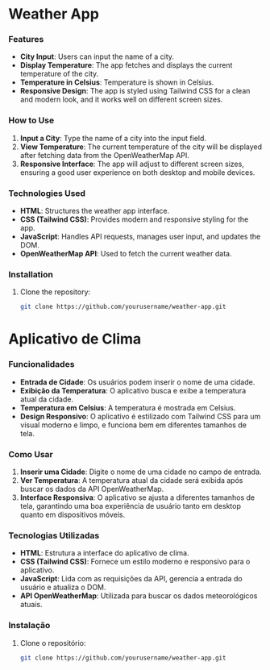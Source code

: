 # Weather App

### Features

- **City Input**: Users can input the name of a city.
- **Display Temperature**: The app fetches and displays the current temperature of the city.
- **Temperature in Celsius**: Temperature is shown in Celsius.
- **Responsive Design**: The app is styled using Tailwind CSS for a clean and modern look, and it works well on different screen sizes.

### How to Use

1. **Input a City**: Type the name of a city into the input field.
2. **View Temperature**: The current temperature of the city will be displayed after fetching data from the OpenWeatherMap API.
3. **Responsive Interface**: The app will adjust to different screen sizes, ensuring a good user experience on both desktop and mobile devices.

### Technologies Used

- **HTML**: Structures the weather app interface.
- **CSS (Tailwind CSS)**: Provides modern and responsive styling for the app.
- **JavaScript**: Handles API requests, manages user input, and updates the DOM.
- **OpenWeatherMap API**: Used to fetch the current weather data.

### Installation

1. Clone the repository:
   ```bash
   git clone https://github.com/yourusername/weather-app.git
   ```

# Aplicativo de Clima

### Funcionalidades

- **Entrada de Cidade**: Os usuários podem inserir o nome de uma cidade.
- **Exibição da Temperatura**: O aplicativo busca e exibe a temperatura atual da cidade.
- **Temperatura em Celsius**: A temperatura é mostrada em Celsius.
- **Design Responsivo**: O aplicativo é estilizado com Tailwind CSS para um visual moderno e limpo, e funciona bem em diferentes tamanhos de tela.

### Como Usar

1. **Inserir uma Cidade**: Digite o nome de uma cidade no campo de entrada.
2. **Ver Temperatura**: A temperatura atual da cidade será exibida após buscar os dados da API OpenWeatherMap.
3. **Interface Responsiva**: O aplicativo se ajusta a diferentes tamanhos de tela, garantindo uma boa experiência de usuário tanto em desktop quanto em dispositivos móveis.

### Tecnologias Utilizadas

- **HTML**: Estrutura a interface do aplicativo de clima.
- **CSS (Tailwind CSS)**: Fornece um estilo moderno e responsivo para o aplicativo.
- **JavaScript**: Lida com as requisições da API, gerencia a entrada do usuário e atualiza o DOM.
- **API OpenWeatherMap**: Utilizada para buscar os dados meteorológicos atuais.

### Instalação

1. Clone o repositório:
   ```bash
   git clone https://github.com/yourusername/weather-app.git
   ```
